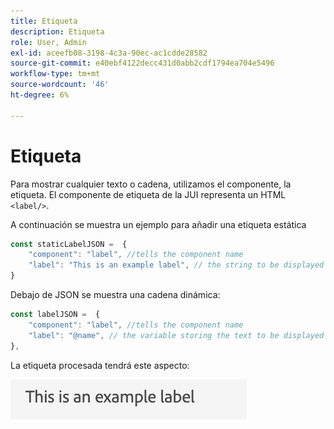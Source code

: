 ```yaml
---
title: Etiqueta
description: Etiqueta
role: User, Admin
exl-id: aceefb08-3198-4c3a-90ec-ac1cdde28582
source-git-commit: e40ebf4122decc431d0abb2cdf1794ea704e5496
workflow-type: tm+mt
source-wordcount: '46'
ht-degree: 6%

---
```


# Etiqueta

Para mostrar cualquier texto o cadena, utilizamos el componente, la etiqueta.
El componente de etiqueta de la JUI representa un HTML `<label/>`.

A continuación se muestra un ejemplo para añadir una etiqueta estática

```js title="staticLabel.js"
const staticLabelJSON =  {
    "component": "label", //tells the component name
    "label": "This is an example label", // the string to be displayed
}
```

Debajo de JSON se muestra una cadena dinámica:

```js title="dynamicLabel.js"
const labelJSON =  {
    "component": "label", //tells the component name
    "label": "@name", // the variable storing the text to be displayed
},
```

La etiqueta procesada tendrá este aspecto:

![etiqueta](./imgs/label.png "Etiqueta")
